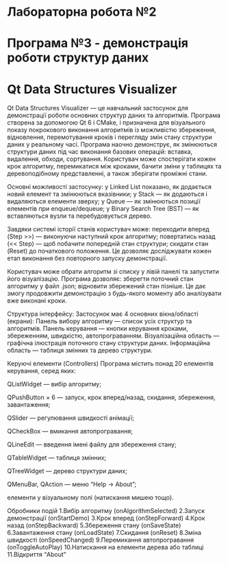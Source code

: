 # Лабораторна робота №2 
# Програма №3 - демонстрація роботи структур даних
# Qt Data Structures Visualizer

Qt Data Structures Visualizer — це навчальний застосунок для демонстрації роботи основних структур даних та алгоритмів.
Програма створена за допомогою Qt 6 і CMake, і призначена для візуального показу покрокового виконання алгоритмів із можливістю збереження, відновлення, перемотування кроків і перегляду змін стану структури даних у реальному часі.
Програма наочно демонструє, як змінюються структури даних під час виконання базових операцій: вставка, видалення, обходи, сортування.
Користувач може спостерігати кожен крок алгоритму, перемикатися між кроками, бачити зміни у таблицях та деревоподібному представленні, а також зберігати проміжні стани.

Основні можливості застосунку:
у Linked List показано, як додається новий елемент та змінюються вказівники;
у Stack — як додаються і видаляються елементи зверху;
у Queue — як змінюються позиції елементів при enqueue/dequeue;
у Binary Search Tree (BST) — як вставляються вузли та перебудовується дерево.

Завдяки системі історії станів користувач може:
переходити вперед (Step >>) — виконуючи наступний крок алгоритму;
повертатись назад (<< Step) — щоб побачити попередній стан структури;
скидати стан (Reset) до початкового положення.
Це дозволяє досліджувати кожен етап виконання без повторного запуску демонстрації.

Користувач може обрати алгоритм зі списку у лівій панелі та запустити його візуалізацію.
Програма дозволяє:
зберегти поточний стан алгоритму у файл .json;
відновити збережений стан пізніше.
Це дає змогу продовжити демонстрацію з будь-якого моменту або аналізувати вже виконані кроки.

Структура інтерфейсу:
Застосунок має 4 основних вікна/області (екрани):
Панель вибору алгоритму — список усіх структур та алгоритмів.
Панель керування — кнопки керування кроками, збереженням, швидкістю, автопрограванням.
Візуалізаційна область — графічна ілюстрація поточного стану структури даних.
Інформаційна область — таблиця змінних та дерево структури.

Керуючі елементи (Controllers)
Програма містить понад 20 елементів керування, серед яких:

QListWidget — вибір алгоритму;

QPushButton × 6 — запуск, крок вперед/назад, скидання, збереження, завантаження;

QSlider — регулювання швидкості анімації;

QCheckBox — вмикання автопрогравання;

QLineEdit — введення імені файлу для збереження стану;

QTableWidget — таблиця змінних;

QTreeWidget — дерево структури даних;

QMenuBar, QAction — меню “Help → About”;

елементи у візуальному полі (натискання мишею тощо).

Обробники подій
1.Вибір алгоритму (onAlgorithmSelected)
2.Запуск демонстрації (onStartDemo)
3.Крок вперед (onStepForward)
4.Крок назад (onStepBackward)
5.Збереження стану (onSaveState)
6.Завантаження стану (onLoadState)
7.Скидання (onReset)
8.Зміна швидкості (onSpeedChanged)
9.Перемикання автопрогравання (onToggleAutoPlay)
10.Натискання на елементи дерева або таблиці
11.Відкриття “About”
